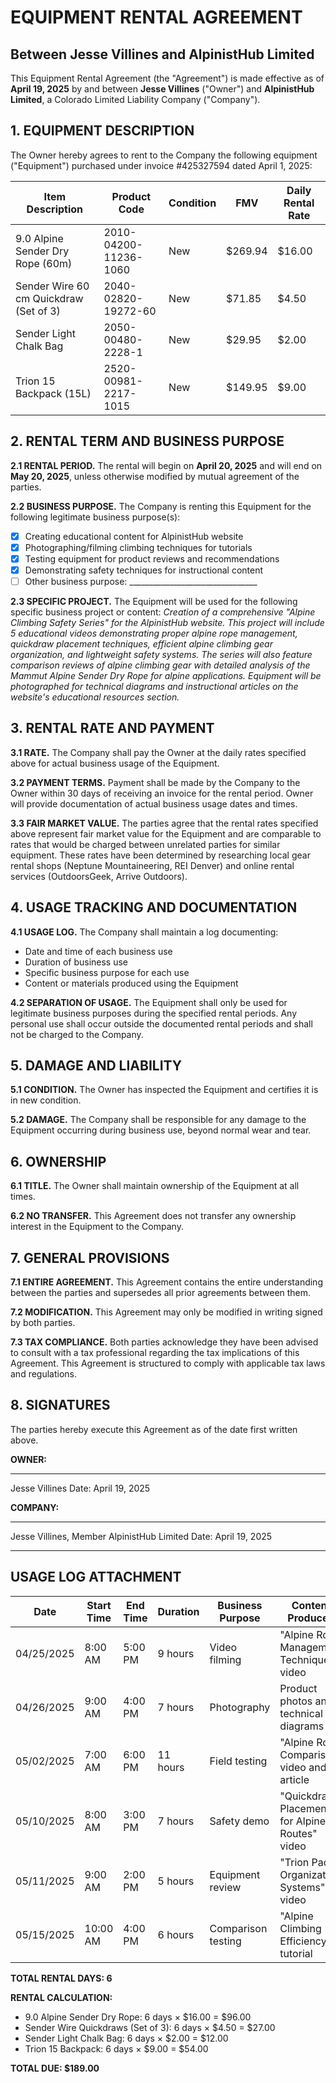 # EQUIPMENT RENTAL AGREEMENT
## Between Jesse Villines and AlpinistHub Limited

This Equipment Rental Agreement (the "Agreement") is made effective as of **April 19, 2025** by and between **Jesse Villines** ("Owner") and **AlpinistHub Limited**, a Colorado Limited Liability Company ("Company").

## 1. EQUIPMENT DESCRIPTION

The Owner hereby agrees to rent to the Company the following equipment ("Equipment") purchased under invoice #425327594 dated April 1, 2025:

| Item Description | Product Code | Condition | FMV | Daily Rental Rate |
|-----------------|-----------------|-----------|-----|-------------------|
| 9.0 Alpine Sender Dry Rope (60m) | 2010-04200-11236-1060 | New | $269.94 | $16.00 |
| Sender Wire 60 cm Quickdraw (Set of 3) | 2040-02820-19272-60 | New | $71.85 | $4.50 |
| Sender Light Chalk Bag | 2050-00480-2228-1 | New | $29.95 | $2.00 |
| Trion 15 Backpack (15L) | 2520-00981-2217-1015 | New | $149.95 | $9.00 |

## 2. RENTAL TERM AND BUSINESS PURPOSE

**2.1 RENTAL PERIOD.** The rental will begin on **April 20, 2025** and will end on **May 20, 2025**, unless otherwise modified by mutual agreement of the parties.

**2.2 BUSINESS PURPOSE.** The Company is renting this Equipment for the following legitimate business purpose(s):
- [X] Creating educational content for AlpinistHub website
- [X] Photographing/filming climbing techniques for tutorials
- [X] Testing equipment for product reviews and recommendations
- [X] Demonstrating safety techniques for instructional content
- [ ] Other business purpose: ________________________________

**2.3 SPECIFIC PROJECT.** The Equipment will be used for the following specific business project or content:
*Creation of a comprehensive "Alpine Climbing Safety Series" for the AlpinistHub website. This project will include 5 educational videos demonstrating proper alpine rope management, quickdraw placement techniques, efficient alpine climbing gear organization, and lightweight safety systems. The series will also feature comparison reviews of alpine climbing gear with detailed analysis of the Mammut Alpine Sender Dry Rope for alpine applications. Equipment will be photographed for technical diagrams and instructional articles on the website's educational resources section.*

## 3. RENTAL RATE AND PAYMENT

**3.1 RATE.** The Company shall pay the Owner at the daily rates specified above for actual business usage of the Equipment.

**3.2 PAYMENT TERMS.** Payment shall be made by the Company to the Owner within 30 days of receiving an invoice for the rental period. Owner will provide documentation of actual business usage dates and times.

**3.3 FAIR MARKET VALUE.** The parties agree that the rental rates specified above represent fair market value for the Equipment and are comparable to rates that would be charged between unrelated parties for similar equipment. These rates have been determined by researching local gear rental shops (Neptune Mountaineering, REI Denver) and online rental services (OutdoorsGeek, Arrive Outdoors).

## 4. USAGE TRACKING AND DOCUMENTATION

**4.1 USAGE LOG.** The Company shall maintain a log documenting:
- Date and time of each business use
- Duration of business use
- Specific business purpose for each use
- Content or materials produced using the Equipment

**4.2 SEPARATION OF USAGE.** The Equipment shall only be used for legitimate business purposes during the specified rental periods. Any personal use shall occur outside the documented rental periods and shall not be charged to the Company.

## 5. DAMAGE AND LIABILITY

**5.1 CONDITION.** The Owner has inspected the Equipment and certifies it is in new condition.

**5.2 DAMAGE.** The Company shall be responsible for any damage to the Equipment occurring during business use, beyond normal wear and tear.

## 6. OWNERSHIP

**6.1 TITLE.** The Owner shall maintain ownership of the Equipment at all times.

**6.2 NO TRANSFER.** This Agreement does not transfer any ownership interest in the Equipment to the Company.

## 7. GENERAL PROVISIONS

**7.1 ENTIRE AGREEMENT.** This Agreement contains the entire understanding between the parties and supersedes all prior agreements between them.

**7.2 MODIFICATION.** This Agreement may only be modified in writing signed by both parties.

**7.3 TAX COMPLIANCE.** Both parties acknowledge they have been advised to consult with a tax professional regarding the tax implications of this Agreement. This Agreement is structured to comply with applicable tax laws and regulations.

## 8. SIGNATURES

The parties hereby execute this Agreement as of the date first written above.

**OWNER:**

___________________________
Jesse Villines
Date: April 19, 2025

**COMPANY:**

___________________________
Jesse Villines, Member
AlpinistHub Limited
Date: April 19, 2025

---

## USAGE LOG ATTACHMENT

| Date | Start Time | End Time | Duration | Business Purpose | Content Produced |
|------|------------|----------|----------|------------------|------------------|
| 04/25/2025 | 8:00 AM | 5:00 PM | 9 hours | Video filming | "Alpine Rope Management Techniques" video |
| 04/26/2025 | 9:00 AM | 4:00 PM | 7 hours | Photography | Product photos and technical diagrams |
| 05/02/2025 | 7:00 AM | 6:00 PM | 11 hours | Field testing | "Alpine Rope Comparison" video and article |
| 05/10/2025 | 8:00 AM | 3:00 PM | 7 hours | Safety demo | "Quickdraw Placement for Alpine Routes" video |
| 05/11/2025 | 9:00 AM | 2:00 PM | 5 hours | Equipment review | "Trion Pack Organization Systems" video |
| 05/15/2025 | 10:00 AM | 4:00 PM | 6 hours | Comparison testing | "Alpine Climbing Efficiency" tutorial |

**TOTAL RENTAL DAYS: 6**

**RENTAL CALCULATION:**
- 9.0 Alpine Sender Dry Rope: 6 days × $16.00 = $96.00
- Sender Wire Quickdraws (Set of 3): 6 days × $4.50 = $27.00
- Sender Light Chalk Bag: 6 days × $2.00 = $12.00
- Trion 15 Backpack: 6 days × $9.00 = $54.00

**TOTAL DUE: $189.00**
